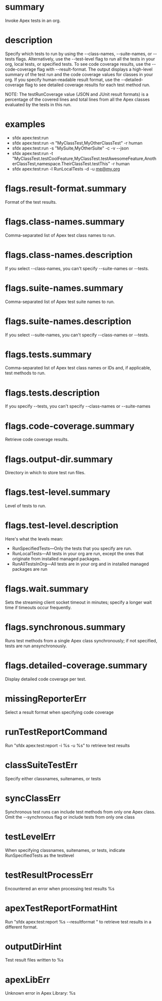 # summary

Invoke Apex tests in an org.

# description

Specify which tests to run by using the --class-names, --suite-names, or --tests flags. Alternatively, use the --test-level flag to run all the tests in your org, local tests, or specified tests.
To see code coverage results, use the --code-coverage flag with --result-format. The output displays a high-level summary of the test run and the code coverage values for classes in your org. If you specify human-readable result format, use the --detailed-coverage flag to see detailed coverage results for each test method run.

NOTE: The testRunCoverage value (JSON and JUnit result formats) is a percentage of the covered lines and total lines from all the Apex classes evaluated by the tests in this run.

# examples

- sfdx apex:test:run
- sfdx apex:test:run -n "MyClassTest,MyOtherClassTest" -r human
- sfdx apex:test:run -s "MySuite,MyOtherSuite" -c -v --json
- sfdx apex:test:run -t "MyClassTest.testCoolFeature,MyClassTest.testAwesomeFeature,AnotherClassTest,namespace.TheirClassTest.testThis" -r human
- sfdx apex:test:run -l RunLocalTests -d <path to outputdir> -u me@my.org

# flags.result-format.summary

Format of the test results.

# flags.class-names.summary

Comma-separated list of Apex test class names to run.

# flags.class-names.description

If you select --class-names, you can't specify --suite-names or --tests.

# flags.suite-names.summary

Comma-separated list of Apex test suite names to run.

# flags.suite-names.description

If you select --suite-names, you can't specify --class-names or --tests.

# flags.tests.summary

Comma-separated list of Apex test class names or IDs and, if applicable, test methods to run.

# flags.tests.description

If you specify --tests, you can't specify --class-names or --suite-names

# flags.code-coverage.summary

Retrieve code coverage results.

# flags.output-dir.summary

Directory in which to store test run files.

# flags.test-level.summary

Level of tests to run.

# flags.test-level.description

Here's what the levels mean:

- RunSpecifiedTests—Only the tests that you specify are run.
- RunLocalTests—All tests in your org are run, except the ones that originate from installed managed packages.
- RunAllTestsInOrg—All tests are in your org and in installed managed packages are run

# flags.wait.summary

Sets the streaming client socket timeout in minutes; specify a longer wait time if timeouts occur frequently.

# flags.synchronous.summary

Runs test methods from a single Apex class synchronously; if not specified, tests are run ansynchronously.

# flags.detailed-coverage.summary

Display detailed code coverage per test.

# missingReporterErr

Select a result format when specifying code coverage

# runTestReportCommand

Run "sfdx apex:test:report -i %s -u %s" to retrieve test results

# classSuiteTestErr

Specify either classnames, suitenames, or tests

# syncClassErr

Synchronous test runs can include test methods from only one Apex class. Omit the --synchronous flag or include tests from only one class

# testLevelErr

When specifying classnames, suitenames, or tests, indicate RunSpecifiedTests as the testlevel

# testResultProcessErr

Encountered an error when processing test results
%s

# apexTestReportFormatHint

Run "sfdx apex:test:report %s --resultformat <format>" to retrieve test results in a different format.

# outputDirHint

Test result files written to %s

# apexLibErr

Unknown error in Apex Library: %s
